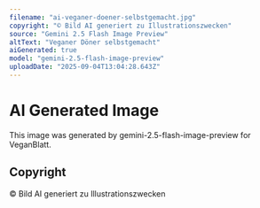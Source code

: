 ```yaml
---
filename: "ai-veganer-doener-selbstgemacht.jpg"
copyright: "© Bild AI generiert zu Illustrationszwecken"
source: "Gemini 2.5 Flash Image Preview"
altText: "Veganer Döner selbstgemacht"
aiGenerated: true
model: "gemini-2.5-flash-image-preview"
uploadDate: "2025-09-04T13:04:28.643Z"
---
```


# AI Generated Image

This image was generated by gemini-2.5-flash-image-preview for VeganBlatt.

## Copyright
© Bild AI generiert zu Illustrationszwecken
